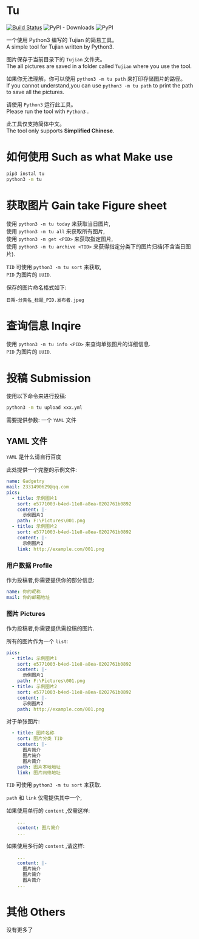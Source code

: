 # Tu

[![Build Status](https://travis-ci.org/gggxbbb/tujian_python.svg?branch=master)](https://travis-ci.org/gggxbbb/tujian_python)
![PyPI - Downloads](https://img.shields.io/pypi/dm/tu)
![PyPI](https://img.shields.io/pypi/v/tu)
  
一个使用 Python3 编写的 Tujian 的简易工具。  
A simple tool for Tujian written by Python3.  
  
图片保存于当前目录下的 `Tujian` 文件夹。  
The all pictures are saved in a folder called `Tujian` where you use the tool.  
  
如果你无法理解，你可以使用 `python3 -m tu path` 来打印存储图片的路径。  
If you cannot understand,you can use `python3 -m tu path` to print the path to save all the pictures.  
  
请使用 `Python3` 运行此工具。  
Please run the tool with `Python3` .  
  
此工具仅支持简体中文。  
The tool only supports **Simplified Chinese**.

# 如何使用 Such as what Make use

```bash
pip3 instal tu
python3 -m tu
```

# 获取图片 Gain take Figure sheet

使用 `python3 -m tu today` 来获取当日图片,  
使用 `python3 -m tu all` 来获取所有图片,  
使用 `python3 -m get <PID>` 来获取指定图片,  
使用 `python3 -m tu archive <TID>` 来获得指定分类下的图片归档(不含当日图片).

`TID` 可使用 `python3 -m tu sort` 来获取,  
`PID` 为图片的 `UUID`.  

保存的图片命名格式如下:
```
日期-分类名_标题_PID.发布者.jpeg
```

# 查询信息 Inqire

使用 `python3 -m tu info <PID>` 来查询单张图片的详细信息.  
`PID` 为图片的 `UUID`.

# 投稿 Submission

使用以下命令来进行投稿:  
```bash
python3 -m tu upload xxx.yml
```
需要提供参数: 一个 `YAML` 文件  

## YAML 文件

`YAML` 是什么请自行百度  

此处提供一个完整的示例文件:  

```yaml
name: Gadgetry
mail: 2331490629@qq.com
pics:
  - title: 示例图片1
    sort: e5771003-b4ed-11e8-a8ea-0202761b0892
    content: |-
      示例图片1
    path: F:\Pictures\001.png
  - title: 示例图片2
    sort: e5771003-b4ed-11e8-a8ea-0202761b0892
    content: |-
      示例图片2
    link: http://example.com/001.png
```

### 用户数据 Profile

作为投稿者,你需要提供你的部分信息:  

```yaml
name: 你的昵称
mail: 你的邮箱地址
```

### 图片 Pictures

作为投稿者,你需要提供需投稿的图片.  

所有的图片作为一个 `list`:

```yaml
pics:
  - title: 示例图片1
    sort: e5771003-b4ed-11e8-a8ea-0202761b0892
    content: |-
      示例图片1
    path: F:\Pictures\001.png
  - title: 示例图片2
    sort: e5771003-b4ed-11e8-a8ea-0202761b0892
    content: |-
      示例图片2
    path: http://example.com/001.png
```

对于单张图片:  

```yaml
  - title: 图片名称
    sort: 图片分类 TID
    content: |-
      图片简介
      图片简介
      图片简介
    path: 图片本地地址
    link: 图片网络地址
```

`TID` 可使用 `python3 -m tu sort` 来获取.  

`path` 和 `link` 仅需提供其中一个,  

如果使用单行的 `content` ,仅需这样:

```yaml
    ...
    content: 图片简介
    ...
```

如果使用多行的 `content` ,请这样:

```yaml
    ...
    content: |-
      图片简介
      图片简介
      图片简介
    ...
```

# 其他 Others
没有更多了
